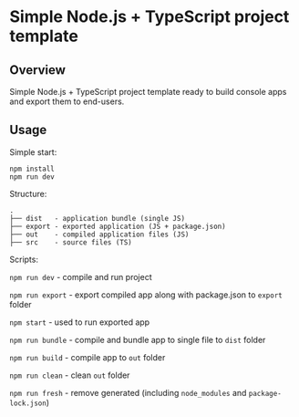 # Simple Node.js + TypeScript project template

## Overview

Simple Node.js + TypeScript project template ready to build console apps and export them to end-users.

## Usage

Simple start:

```shell
npm install
npm run dev
```

Structure:

```shell
.
├── dist   - application bundle (single JS)
├── export - exported application (JS + package.json)
├── out    - compiled application files (JS)
├── src    - source files (TS)
```

Scripts:

`npm run dev` - compile and run project

`npm run export` - export compiled app along with package.json to `export` folder

`npm start` - used to run exported app

`npm run bundle` - compile and bundle app to single file to `dist` folder

`npm run build` - compile app to `out` folder

`npm run clean` - clean `out` folder

`npm run fresh` - remove generated (including `node_modules` and `package-lock.json`)
